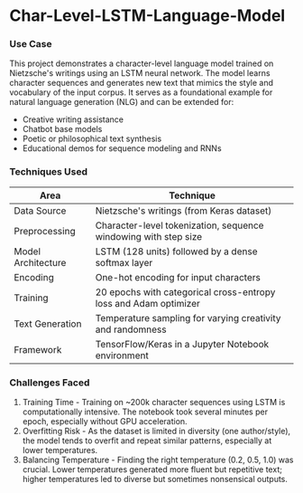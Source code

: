 # Char-Level-LSTM-Language-Model
### Use Case
This project demonstrates a character-level language model trained on Nietzsche's writings using an LSTM neural network. The model learns character sequences and generates new text that mimics the style and vocabulary of the input corpus. It serves as a foundational example for natural language generation (NLG) and can be extended for:
* Creative writing assistance
* Chatbot base models
* Poetic or philosophical text synthesis
* Educational demos for sequence modeling and RNNs
### Techniques Used
| Area | Technique |
| --- | --- |
| Data Source | Nietzsche's writings (from Keras dataset) |
| Preprocessing | Character-level tokenization, sequence windowing with step size |
| Model Architecture | LSTM (128 units) followed by a dense softmax layer |
| Encoding | One-hot encoding for input characters |
| Training | 20 epochs with categorical cross-entropy loss and Adam optimizer | 
| Text Generation | Temperature sampling for varying creativity and randomness |
| Framework | TensorFlow/Keras in a Jupyter Notebook environment |
### Challenges Faced
1. Training Time - 
Training on ~200k character sequences using LSTM is computationally intensive. The notebook took several minutes per epoch, especially without GPU acceleration.
2. Overfitting Risk - 
As the dataset is limited in diversity (one author/style), the model tends to overfit and repeat similar patterns, especially at lower temperatures.
3. Balancing Temperature - 
Finding the right temperature (0.2, 0.5, 1.0) was crucial. Lower temperatures generated more fluent but repetitive text; higher temperatures led to diverse but sometimes nonsensical      outputs.
